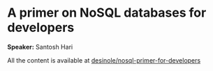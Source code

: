 # A primer on NoSQL databases for developers

**Speaker:** Santosh Hari

All the content is available at [desinole/nosql-primer-for-developers](https://github.com/desinole/nosql-primer-for-developers)
